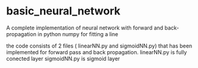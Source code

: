 # basic_neural_network
A complete implementation of neural network with forward and back-propagation in python numpy for fitting a line

the code consists of 2 files ( linearNN.py and sigmoidNN.py) that has been implemented for forward pass and back propagation.
linearNN.py is fully conected layer
sigmoidNN.py is sigmoid layer
